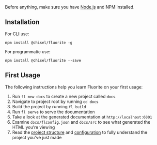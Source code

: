 Before anything, make sure you have [Node.js](https://nodejs.org/en/) and NPM installed.

## Installation

For CLI use:
```
npm install @chisel/fluorite -g
```

For programmatic use:
```
npm install @chisel/fluorite --save
```

## First Usage

The following instructions help you learn Fluorite on your first usage:

  1. Run `fl new docs` to create a new project called `docs`
  2. Navigate to project root by running `cd docs`
  3. Build the project by running `fl build`
  4. Run `fl serve` to serve the documentation
  5. Take a look at the generated documentation at `http://localhost:6001`
  6. Examine `docs/flconfig.json` and `docs/src` to see what generated the HTML you're viewing
  7. Read the [project structure]({{versionRootPrefix}}/project-structure) and [configuration]({{versionRootPrefix}}/configuration) to fully understand the project you've just made
